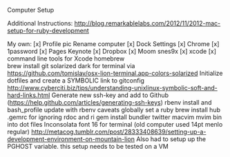 Computer Setup

Additional Instructions:
http://blog.remarkablelabs.com/2012/11/2012-mac-setup-for-ruby-development

My own:
[x] Profile pic
Rename computer
[x] Dock Settings
[x] Chrome
[x] 1password
[x] Pages
Keynote
[x] Dropbox
[x] Moom
snes9x
[x] xcode
[x] command line tools for Xcode
homebrew  
brew install git
solarized dark for terminal via https://github.com/tomislav/osx-lion-terminal.app-colors-solarized
Initialize dotfiles and create a SYMBOLIC link to gitconfig http://www.cyberciti.biz/tips/understanding-unixlinux-symbolic-soft-and-hard-links.html
Generate new ssh-key and add to Github (https://help.github.com/articles/generating-ssh-keys)
rbenv install and bash_profile update with rbenv caveats
globally set a ruby
brew install hub
.gemrc for ignoring rdoc and ri
gem install bundler
twitter
macvim
mvim bin into dot files
Inconsolata font 16 for terminal (old computer used 14pt menlo regular)
http://metacog.tumblr.com/post/28333408639/setting-up-a-development-environment-on-mountain-lion
Also had to setup up the PGHOST variable. this setup needs to be tested on a VM
